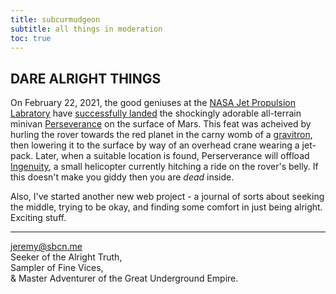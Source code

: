```yaml
---
title: subcurmudgeon
subtitle: all things in moderation
toc: true
---
```


## DARE ALRIGHT THINGS
On February 22, 2021, the good geniuses at the [NASA Jet Propulsion Labratory](https://www.jpl.nasa.gov/) have [successfully landed](https://mars.nasa.gov/mars2020/multimedia/videos/?v=461) the shockingly adorable all-terrain minivan [Perseverance](https://mars.nasa.gov/mars2020/) on the surface of Mars. This feat was acheived by hurling the rover towards the red planet in the carny womb of a [gravitron](https://en.wikipedia.org/wiki/Gravitron), then lowering it to the surface by way of an overhead crane wearing a jet-pack. Later, when a suitable location is found, Perserverance will offload [Ingenuity](https://mars.nasa.gov/technology/helicopter/), a small helicopter currently hitching a ride on the rover's belly. If this doesn't make you giddy then you are *dead* inside.

Also, I've started another new web project - a journal of sorts about seeking the middle, trying to be okay, and finding some comfort in just being alright. Exciting stuff.

***

[jeremy@sbcn.me](mailto:jeremy@sbcn.me)  
Seeker of the Alright Truth,  
Sampler of Fine Vices,  
& Master Adventurer of the Great Underground Empire.
